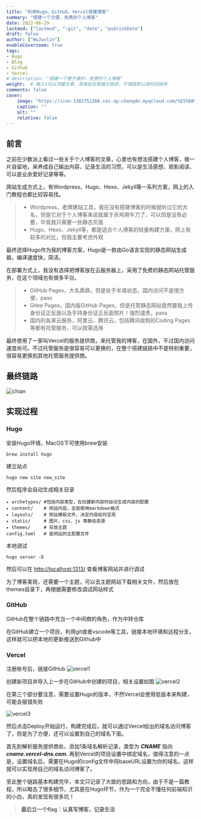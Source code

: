 ```yaml
---
title: "利用Hugo、GitHub、Vercel搭建博客"
summary: "搭建一个方便、免费的个人博客"
date: 2022-06-29
lastmod: ["lastmod", ":git", "date", "publishDate"]
draft: false
author: ["WuJunlin"]
enableCoverzoom: true
tags: 
- Hugo
- Blog
- Github
- Vercel
# description: "搭建一个便于维护、免费的个人博客"
weight:  # 输入1可以顶置文章，用来给文章展示排序，不填就默认按时间排序
comments: false
cover:
    image: "https://icon-1302751266.cos.ap-chengdu.myqcloud.com/%E5%88%A9%E7%94%A8Hugo%E3%80%81GitHub%E3%80%81Vercel%E6%90%AD%E5%BB%BA%E4%B8%AA%E4%BA%BA%E5%8D%9A%E5%AE%A2/cover.png"
    caption: ""
    alt: ""
    relative: false
---
```

## 前言

之前在少数派上看过一些关于个人博客的文章，心里也有想法搭建个人博客，做一片自留地，来养成自己输出内容、记录生活的习惯，可以是生活感想、观影阅读、可以是业余爱好记录等等。

网站生成方式上，有Wordpress、Hugo、Hexo、Jekyll等一系列方案，网上的入门教程也都比较容易找。

> - Wordpress，老牌建站工具，我在没有搭建博客的时候就听过它的大名，但是它对于个人博客来说就属于杀鸡用牛刀了，可以但是没有必要，毕竟我只需要一些静态页面
> - Hugo、Hexo、Jekyll等，都是适合个人博客的轻量构建方案，网上有较多的对比，但我主要考虑外观

最终选择Hugo作为我的博客方案，Hugo是一款由Go语言实现的静态网站生成器，编译速度快，简洁。

在部署方式上，我没有选择把博客放在云服务器上，采用了免费的静态网站托管服务，在这个领域也有很多平台。

> - GitHub Pages，大名鼎鼎，但是处于半墙状态，国内访问不是很方便，pass
> - Gitee Pages，国内版GitHub Pages，但是托管静态网站竟然要我上传身份证正反面以及手持身份证正反面照片！强烈谴责，pass
> - 国内的各家云服务，阿里云、腾讯云，包括腾讯收购的Coding Pages等都有托管服务，可以按需选用

最终使用了一家叫Vercel的服务提供商，来托管我的博客，在国外，不过国内访问速度尚可。不过托管服务是很容易可以更换的，在整个搭建链路中不是特别重要，很容易更换到其他托管服务提供商。

## 最终链路

<img loading="lazy" src="https://icon-1302751266.cos.ap-chengdu.myqcloud.com/%E5%88%A9%E7%94%A8Hugo%E3%80%81GitHub%E3%80%81Vercel%E6%90%AD%E5%BB%BA%E4%B8%AA%E4%BA%BA%E5%8D%9A%E5%AE%A2/blod_chain.png" type="" alt="chian" class="medium-zoom-image">

## 实现过程

### Hugo

安装Hugo环境，MacOS下可使用brew安装

```shell
brew install hugo
```

建立站点

```shell
hugo new site new_site
```

然后程序会自动生成相关目录

```shell
▸ archetypes/ #包括内容类型，在创建新内容时自动生成内容的配置
▸ content/    # 网站内容，全部使用markdown格式
▸ layouts/    # 网站模板文件，决定内容如何呈现
▸ static/     # 图片、css、js 等静态资源
▸ themes/     # 存放主题
config.toml   # 是网站的主配置文件
```

本地调试

```shell
hugo server -D
```

然后可以在 [http://localhost:1313/](http://localhost:1313/) 查看博客网站并进行调试

为了博客美观，还需要一个主题，可以去主题网站下载相关文件，然后放在themes目录下，再根据需要修改调试网站样式

### GitHub

GitHub在整个链路中充当一个中间商的角色，作为中转仓库

在GitHub建立一个项目，利用git或者vscode等工具，链接本地环境和远程分支，这样就可以把本地的更新推送到Github中

### Vercel

注册账号后，链接GitHub
<img loading="lazy" src="https://icon-1302751266.cos.ap-chengdu.myqcloud.com/%E5%88%A9%E7%94%A8Hugo%E3%80%81GitHub%E3%80%81Vercel%E6%90%AD%E5%BB%BA%E4%B8%AA%E4%BA%BA%E5%8D%9A%E5%AE%A2/vercel1.png" type="" alt="vercel1" class="medium-zoom-image">

创建新项目并导入上一步在GitHub中创建的项目，相关设置如图
<img loading="lazy" src="https://icon-1302751266.cos.ap-chengdu.myqcloud.com/%E5%88%A9%E7%94%A8Hugo%E3%80%81GitHub%E3%80%81Vercel%E6%90%AD%E5%BB%BA%E4%B8%AA%E4%BA%BA%E5%8D%9A%E5%AE%A2/vercel2.png" type="" alt="vercel2" class="medium-zoom-image">

在第三个部分要注意，需要设置Hugo的版本，不然Vercel会使用低版本来构建，可能会报错失败

<img loading="lazy" src="https://icon-1302751266.cos.ap-chengdu.myqcloud.com/%E5%88%A9%E7%94%A8Hugo%E3%80%81GitHub%E3%80%81Vercel%E6%90%AD%E5%BB%BA%E4%B8%AA%E4%BA%BA%E5%8D%9A%E5%AE%A2/vercel3.png" type="" alt="vercel3" class="medium-zoom-image">

然后点击Deploy开始运行，构建完成后，就可以通过Vercel给出的域名访问博客了，但是为了方便，还可以设置到自己的域名下面。

首先到解析服务提供商处，添加1条域名解析记录，类型为 **_CNAME_** 指向 **_cname.vercel-dns.com._** 再到Vercel的项目设置中绑定域名，值得注意的一点是，设置域名后，需要在Hugo的config文件中将baseURL设置为你的域名，这样就可以实现用自己的域名访问博客了。

至此整个链路基本构建完毕，本文只记录了大致的思路和方向，由于不是一篇教程，所以略去了很多细节，尤其是在Hugo环节，作为一个完全不懂任何前端知识的小白，真的发现有很多坑！

> **最后立一个flag：认真写博客，记录生活**

